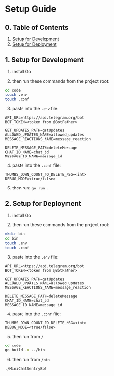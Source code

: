 # Setup Guide

## 0. Table of Contents
1. [Setup for Development](#1-setup-for-development)
2. [Setup for Deployment](#2-setup-for-deployment)

## 1. Setup for Development
1. install Go

2. then run these commands from the project root:
```bash
cd code
touch .env
touch .conf
```

3. paste into the `.env` file:
```
API_URL=https://api.telegram.org/bot
BOT_TOKEN=<token from @BotFather>

GET_UPDATES_PATH=getUpdates
ALLOWED_UPDATES_NAME=allowed_updates
MESSAGE_REACTIONS_NAME=message_reaction

DELETE_MESSAGE_PATH=deleteMessage
CHAT_ID_NAME=chat_id
MESSAGE_ID_NAME=message_id
```

4. paste into the `.conf` file:
```
THUMBS_DOWN_COUNT_TO_DELETE_MSG=<int>
DEBUG_MODE=<true/false>
```

5. then run:
`go run .`

## 2. Setup for Deployment
1. install Go

2. then run these commands from the project root:
```bash
mkdir bin
cd bin
touch .env
touch .conf
```

3. paste into the `.env` file:
```
API_URL=https://api.telegram.org/bot
BOT_TOKEN=<token from @BotFather>

GET_UPDATES_PATH=getUpdates
ALLOWED_UPDATES_NAME=allowed_updates
MESSAGE_REACTIONS_NAME=message_reaction

DELETE_MESSAGE_PATH=deleteMessage
CHAT_ID_NAME=chat_id
MESSAGE_ID_NAME=message_id
```

4. paste into the `.conf` file:
```
THUMBS_DOWN_COUNT_TO_DELETE_MSG=<int>
DEBUG_MODE=<true/false>
```

5. then run from `/`
```bash
cd code
go build -o ../bin
```

6. then run from `/bin`
```bash
./MiniChatSentryBot
```